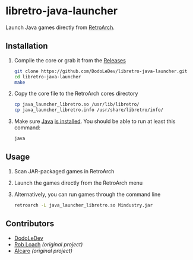# libretro-java-launcher

Launch Java games directly from [RetroArch](http://www.libretro.com/).

## Installation

1. Compile the core or grab it from the [Releases](https://github.com/DodoLeDev/libretro-java-launcher/releases)
    ``` bash
    git clone https://github.com/DodoLeDev/libretro-java-launcher.git
    cd libretro-java-launcher
    make
    ```

2. Copy the core file to the RetroArch cores directory
    ``` bash
    cp java_launcher_libretro.so /usr/lib/libretro/
    cp java_launcher_libretro.info /usr/share/libretro/info/
    ```

3. Make sure [Java](https://openjdk.org/) [is installed](https://pkgs.org/search/?q=openjdk%20jre). You should be able to run at least this command:
    ``` bash
    java
    ```

## Usage

1. Scan JAR-packaged games in RetroArch

2. Launch the games directly from the RetroArch menu

3. Alternatively, you can run games through the command line
    ``` bash
    retroarch -L java_launcher_libretro.so Mindustry.jar
    ```

## Contributors

- [DodoLeDev](https://github.com/DodoLeDev)
- [Rob Loach](http://github.com/robloach) _(original project)_
- [Alcaro](https://github.com/Alcaro) _(original project)_